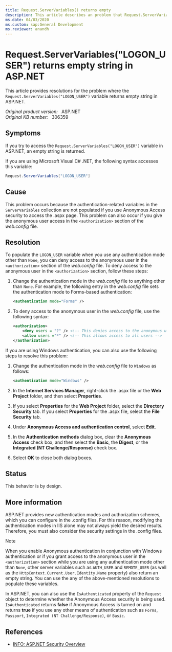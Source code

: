 ```yaml
---
title: Request.ServerVariables() returns empty
description: This article describes an problem that Request.ServerVariables() returns empty string in ASP.NET. Provides a resolution.
ms.date: 04/03/2020
ms.custom: sap:General Development
ms.reviewer: anandh
---
```

# Request.ServerVariables("LOGON_USER") returns empty string in ASP.NET

This article provides resolutions for the problem where the `Request.ServerVariables("LOGON_USER")` variable returns empty string in ASP.NET.

_Original product version:_ &nbsp; ASP.NET  
_Original KB number:_ &nbsp; 306359

## Symptoms

If you try to access the `Request.ServerVariables("LOGON_USER")` variable in ASP.NET, an empty string is returned.

If you are using Microsoft Visual C# .NET, the following syntax accesses this variable:

```csharp
Request.ServerVariables["LOGON_USER"]
```

## Cause

This problem occurs because the authentication-related variables in the `ServerVariables` collection are not populated if you use Anonymous Access security to access the .aspx page. This problem can also occur if you give the anonymous user access in the `<authorization>` section of the *web.config* file.

## Resolution

To populate the `LOGON_USER` variable when you use any authentication mode other than `None`, you can deny access to the anonymous user in the `<authorization>` section of the *web.config* file. To deny access to the anonymous user in the `<authorization>` section, follow these steps:

1. Change the authentication mode in the *web.config* file to anything other than `None`. For example, the following entry in the *web.config* file sets the authentication mode to Forms-based authentication:

    ```xml
    <authentication mode="Forms" />
    ```

2. To deny access to the anonymous user in the *web.config* file, use the following syntax:

    ```xml
    <authorization>
        <deny users = "?" /> <!-- This denies access to the anonymous user -->
        <allow users ="*" /> <!-- This allows access to all users -->
    </authorization>
    ```

If you are using Windows authentication, you can also use the following steps to resolve this problem:

1. Change the authentication mode in the *web.config* file to `Windows` as follows:

    ```xml
    <authentication mode="Windows" />
    ```

2. In the **Internet Services Manager**, right-click the .aspx file or the **Web Project** folder, and then select **Properties**.
3. If you select **Properties** for the **Web Project** folder, select the **Directory Security** tab. If you select **Properties** for the .aspx file, select the **File Security** tab.
4. Under **Anonymous Access and authentication control**, select **Edit**.
5. In the **Authentication methods** dialog box, clear the **Anonymous Access** check box, and then select the **Basic**, the **Digest**, or the **Integrated (NT Challenge/Response)** check box.
6. Select **OK** to close both dialog boxes.

## Status

This behavior is by design.

## More information

ASP.NET provides new authentication modes and authorization schemes, which you can configure in the .config files. For this reason, modifying the authentication modes in IIS alone may not always yield the desired results. Therefore, you must also consider the security settings in the .config files.

> [!NOTE]
> When you enable Anonymous authentication in conjunction with Windows authentication or if you grant access to the anonymous user in the `<authorization>` section while you are using any authentication mode other than `None`, other server variables such as `AUTH_USER` and `REMOTE_USER` (as well as the `HttpContext.Current.User.Identity.Name` property) also return an empty string. You can use the any of the above-mentioned resolutions to populate these variables.

In ASP.NET, you can also use the `IsAuthenticated` property of the `Request` object to determine whether the Anonymous Access security is being used. `IsAuthenticated` returns **false** if Anonymous Access is turned on and returns **true** if you use any other means of authentication such as `Forms`, `Passport`, `Integrated (NT Challenge/Response)`, or `Basic`.

## References

- [INFO: ASP.NET Security Overview](https://support.microsoft.com/help/306590)
